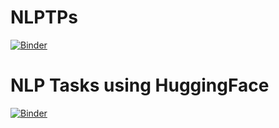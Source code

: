 # NLPTPs
[![Binder](https://mybinder.org/badge_logo.svg)](https://mybinder.org/v2/gh/hichamDRI/NLPTPs/main)
# NLP Tasks using HuggingFace 
[![Binder](https://mybinder.org/badge_logo.svg)](https://mybinder.org/v2/gh/hichamDRI/NLPTPs/main?filepath=TP_TASK_HAGGINFACE.ipynb)

